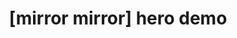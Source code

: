 ---
layout: default
category: bts
tags: [" Unity"," Kinect"]
video: "https://player.vimeo.com/video/359547865?badge=0&amp;autopause=0&amp;player_id=0&amp;app_id=72231"
title: "[mirror mirror] hero demo"
thumbnail: "https://i.vimeocdn.com/video/813469724_295x166.jpg?r=pad"
---